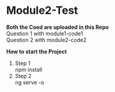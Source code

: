 # Module2-Test<br/>
<b>Both  the Coed are uploaded in this Repo</b><br/>
Question 1 with module1-code1<br/>
Question 2 with module2-code2<br/>

<b>How to start the Project</b><br/>
<ol>
<li>Step 1<br/>
  npm install
  </li>
  <li>
  Step 2</br>
  ng serve -o
  </li>
  
